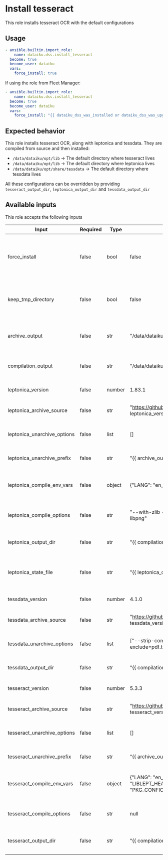 # Install tesseract

This role installs tesseract OCR with the default configurations

## Usage

```yaml
- ansible.builtin.import_role:
    name: dataiku.dss.install_tesseract
  become: true
  become_user: dataiku
  vars:
    force_install: true
```

If using the role from Fleet Manager:

```yaml
- ansible.builtin.import_role:
    name: dataiku.dss.install_tesseract
  become: true
  become_user: dataiku
  vars:
    force_install: "{{ dataiku_dss_was_installed or dataiku_dss_was_upgraded }}"
```

## Expected behavior

This role installs tesseract OCR, along with leptonica and tessdata.
They are compiled from source and then installed:
- `/data/dataiku/opt/lib` -> The default directory where tesseract lives
- `/data/dataiku/opt/lib` -> The default directory where leptonica lives
- `/data/dataiku/opt/share/tessdata` -> The default directory where tessdata lives

All these configurations can be overridden by providing `tesseract_output_dir`, `leptonica_output_dir` and `tessdata_output_dir`

## Available inputs

This role accepts the following inputs

| Input                       | Required | Type    | Default                                                                                                                                                     | Comment                                                              |
|-----------------------------|----------|---------|-------------------------------------------------------------------------------------------------------------------------------------------------------------|----------------------------------------------------------------------|
| force_install               | false    | bool    | false                                                                                                                                                       | Whether to force reinstallation of tesseract, leptonica and tessdata |
| keep_tmp_directory          | false    | bool    | false                                                                                                                                                       | Whether to keep the tmp directory after installation                 |
| archive_output              | false    | str     | "/data/dataiku/tmp"                                                                                                                                         | Path where the temporary files are stored                            |
| compilation_output          | false    | str     | "/data/dataiku/opt"                                                                                                                                         | Path where the installed software lives                              |
| leptonica_version           | false    | number  | 1.83.1                                                                                                                                                      | Leptonica version to install                                         |
| leptonica_archive_source    | false    | str     | "https://github.com/DanBloomberg/leptonica/releases/download/{{ leptonica_version }}/leptonica-{{ leptonica_version }}.tar.gz"                              | Leptonica archive source                                             |
| leptonica_unarchive_options | false    | list    | []                                                                                                                                                          | Options used while unarchiving leptonica                             |
| leptonica_unarchive_prefix  | false    | str     | "{{ archive_output }}"                                                                                                                                      | Path to unarchive Leptonica                                          |
| leptonica_compile_env_vars  | false    | object  | {"LANG": "en_US.utf-8", "LC_ALL": "en_US.utf-8"}                                                                                                            | Environment variables used when compiling Leptonica                  |
| leptonica_compile_options   | false    | str     | "--with-zlib --with-jpeg --with-libwebp --with-libtiff --with-libpng"                                                                                       | Options used when compiling Leptonica                                |
| leptonica_output_dir        | false    | str     | "{{ compilation_output }}"                                                                                                                                  | Path to store Leptonica after compilation                            |
| leptonica_state_file        | false    | str     | "{{ leptonica_output_dir }}/leptonica-install.txt"                                                                                                          | Path to store the state of the Leptonica installation                |
| tessdata_version            | false    | number  | 4.1.0                                                                                                                                                       | Tessdata version to install                                          |
| tessdata_archive_source     | false    | str     | "https://github.com/tesseract-ocr/tessdata/archive/refs/tags/{{ tessdata_version }}.tar.gz"                                                                 | Tessdata archive source                                              |
| tessdata_unarchive_options  | false    | list    | ["--strip-components=1", "--exclude=configs", "--exclude=pdf.ttf"]                                                                                          | Options used while unarchiving Tessdata                              |
| tessdata_output_dir         | false    | str     | "{{ compilation_output }}/share/tessdata"                                                                                                                   | Path to unarchive Tessdata                                           |
| tesseract_version           | false    | number  | 5.3.3                                                                                                                                                       | Tesseract version to install                                         |
| tesseract_archive_source    | false    | str     | "https://github.com/tesseract-ocr/tesseract/archive/refs/tags/{{ tesseract_version }}.tar.gz"                                                               | Tesseract archive source                                             |
| tesseract_unarchive_options | false    | list    | []                                                                                                                                                          | Options used while unarchiving Tesseract                             |
| tesseract_unarchive_prefix  | false    | str     | "{{ archive_output }}"                                                                                                                                      | Path to unarchive Tesseract                                          |
| tesseract_compile_env_vars  | false    | object  | {"LANG": "en_US.utf-8", "LC_ALL": "en_US.utf-8", "LIBLEPT_HEADERSDIR": "{{ leptonica_output_dir }}", "PKG_CONFIG_PATH": "/data/dataiku/opt/lib/pkgconfig/"} | Environment variables used when compiling Tesseract                  |
| tesseract_compile_options   | false    | str     | null                                                                                                                                                        | Options used when compiling Tesseract                                |
| tesseract_output_dir        | false    | str     | "{{ compilation_output }}"                                                                                                                                  | Path to store Tesseract after compilation                            |
